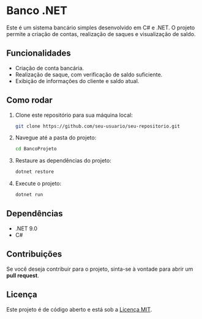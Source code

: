 # Banco .NET

Este é um sistema bancário simples desenvolvido em C# e .NET. O projeto permite a criação de contas, realização de saques e visualização de saldo.

## Funcionalidades

- Criação de conta bancária.
- Realização de saque, com verificação de saldo suficiente.
- Exibição de informações do cliente e saldo atual.

## Como rodar

1. Clone este repositório para sua máquina local:
    ```bash
    git clone https://github.com/seu-usuario/seu-repositorio.git
    ```

2. Navegue até a pasta do projeto:
    ```bash
    cd BancoProjeto
    ```

3. Restaure as dependências do projeto:
    ```bash
    dotnet restore
    ```

4. Execute o projeto:
    ```bash
    dotnet run
    ```

## Dependências

- .NET 9.0
- C#

## Contribuições

Se você deseja contribuir para o projeto, sinta-se à vontade para abrir um **pull request**.

## Licença

Este projeto é de código aberto e está sob a [Licença MIT](LICENSE).

